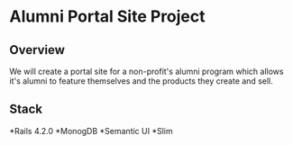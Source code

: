 Alumni Portal Site Project
======

Overview
------

We will create a portal site for a non-profit's alumni program which allows it's alumni to feature themselves and the products they create and sell.

Stack
------
*Rails 4.2.0
*MonogDB
*Semantic UI
*Slim